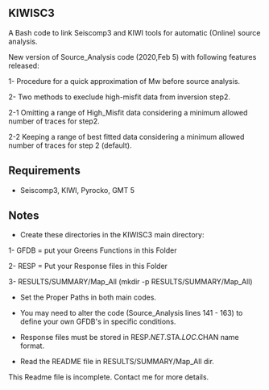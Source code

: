 KIWISC3
------
A Bash code to link Seiscomp3 and KIWI tools for automatic (Online) source analysis.

New version of Source_Analysis code (2020,Feb 5) with following features released:

1- Procedure for a quick approximation of Mw before source analysis.

2- Two methods to execlude high-misfit data from inversion step2.

2-1 Omitting a range of High_Misfit data considering a minimum allowed number of traces for step2.

2-2 Keeping a range of best fitted data considering a minimum allowed number of traces for step 2 (default).


Requirements
------------

- Seiscomp3, KIWI, Pyrocko, GMT 5 

Notes
-----

- Create these directories in the KIWISC3 main directory:

1- GFDB = put your Greens Functions in this Folder

2- RESP = Put your Response files in this Folder

3- RESULTS/SUMMARY/Map_All (mkdir -p RESULTS/SUMMARY/Map_All)


- Set the Proper Paths in both main codes.

- You may need to alter the code (Source_Analysis lines 141 - 163) to define your own GFDB's in specific conditions.

- Response files must be stored in RESP.$NET.$STA.$LOC.$CHAN name format.

- Read the README file in RESULTS/SUMMARY/Map_All dir.

This Readme file is incomplete. Contact me for more details.

